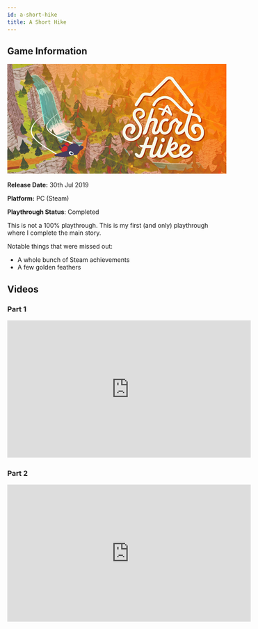 ```yaml
---
id: a-short-hike
title: A Short Hike
---
```


## Game Information

![image info](../../static/games/a-short-hike.jpg)

**Release Date:** 30th Jul 2019

**Platform:** PC (Steam)

**Playthrough Status**: Completed

This is not a 100% playthrough. This is my first (and only) playthrough where I complete the main story.

Notable things that were missed out:
- A whole bunch of Steam achievements
- A few golden feathers

## Videos

### Part 1

<iframe width="560" height="315" src="https://www.youtube-nocookie.com/embed/hAoh1jv2cEk" frameBorder="0" allow="accelerometer; autoplay; encrypted-media; gyroscope; picture-in-picture" allowFullScreen></iframe>

### Part 2

<iframe width="560" height="315" src="https://www.youtube-nocookie.com/embed/jg-mILq2o2k" frameBorder="0" allow="accelerometer; autoplay; encrypted-media; gyroscope; picture-in-picture" allowFullScreen></iframe>